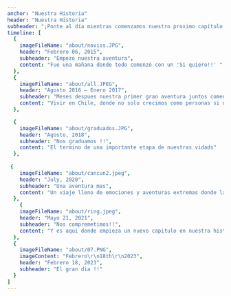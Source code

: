 ```yaml
---
anchor: "Nuestra Historia"
header: "Nuestra Historia"
subheader: "¡Ponte al día mientras comenzamos nuestro proximo capítulo!"
timeline: [
  {
    imageFileName: "about/novios.JPG",
    header: "Febrero 06, 2015",
    subheader: "Empezo nuestra aventura",
    content: "Fue una mañana donde todo comenzó con un 'Si quiero!!' "
  },
  {
    imageFileName: "about/all.JPEG",
    header: "Agosto 2016 – Enero 2017",
    subheader: "Meses despues nuestra primer gran aventura juntos comenzó",
    content: "Vivir en Chile, donde no solo crecimos como personas si no vivimos grandes, emocionantes e increíbles momentos juntos"
  },

  {
    imageFileName: "about/graduados.JPG",
    header: "Agosto, 2018",
    subheader: "Nos graduamos !!",
    content: "El termino de una importante etapa de nuestras vidads"
  },
 
 {
    imageFileName: "about/cancun2.jpeg",
    header: "July, 2020",
    subheader: "Una aventura mas",
    content: "Un viaje lleno de emociones y aventuras extremas donde la pasamos increible"
  },
    {
    imageFileName: "about/ring.jpeg",
    header: "Mayo 21, 2021",
    subheader: "Nos compremetimos!!",
    content: "Y es aqui donde empieza un nuevo capitulo en nuestra historia"
  },
  {
    imageFileName: "about/07.PNG",
    imageContent: "Febrero\r\n18th\r\n2023",
    header: "Febrero 18, 2023",
    subheader: "El gran dia !!"
  }
]
---
```


